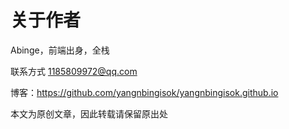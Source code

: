 # 关于作者

Abinge，前端出身，全栈

联系方式 1185809972@qq.com

博客：https://github.com/yangnbingisok/yangnbingisok.github.io

本文为原创文章，因此转载请保留原出处
